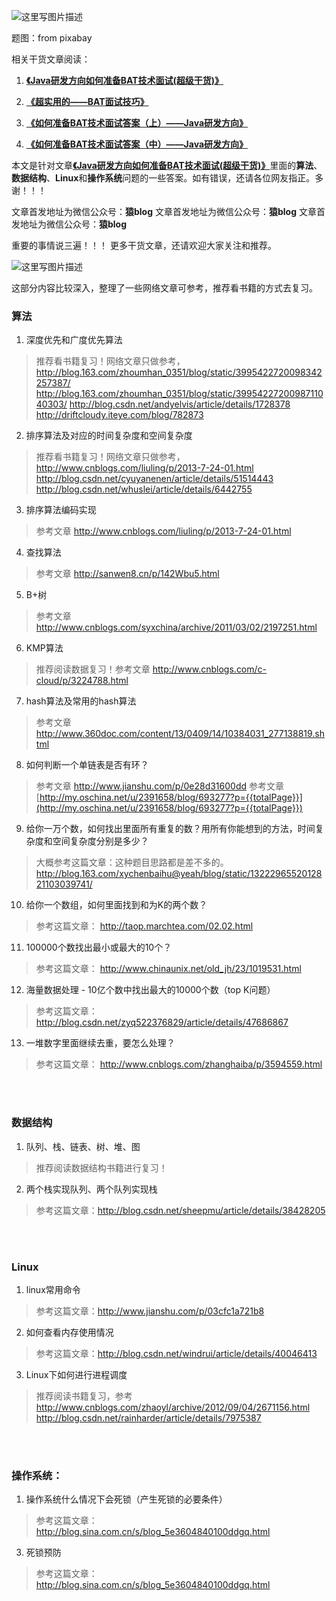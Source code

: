 ![这里写图片描述](http://img.blog.csdn.net/20160902165231502)

题图：from pixabay

相关干货文章阅读：

1. [**《Java研发方向如何准备BAT技术面试(超级干货)》**](http://blog.csdn.net/tzs_1041218129/article/details/52327011)

2. [**《超实用的——BAT面试技巧》**](http://blog.csdn.net/tzs_1041218129/article/details/52280918)

3. [**《如何准备BAT技术面试答案（上）——Java研发方向》**](http://blog.csdn.net/tzs_1041218129/article/details/52355867)

4. [**《如何准备BAT技术面试答案（中）——Java研发方向》**](http://blog.csdn.net/tzs_1041218129/article/details/52404456)

本文是针对文章[**《Java研发方向如何准备BAT技术面试(超级干货)》**](http://blog.csdn.net/tzs_1041218129/article/details/52327011)里面的**算法**、**数据结构**、**Linux**和**操作系统**问题的一些答案。如有错误，还请各位网友指正。多谢！！！

文章首发地址为微信公众号：**猿blog** 
文章首发地址为微信公众号：**猿blog**
文章首发地址为微信公众号：**猿blog**

重要的事情说三遍！！！ 
更多干货文章，还请欢迎大家关注和推荐。

![这里写图片描述](http://img.blog.csdn.net/20160901224417928)

这部分内容比较深入，整理了一些网络文章可参考，推荐看书籍的方式去复习。

### 算法

1. 深度优先和广度优先算法
> 推荐看书籍复习！网络文章只做参考，
http://blog.163.com/zhoumhan_0351/blog/static/3995422720098342257387/
http://blog.163.com/zhoumhan_0351/blog/static/3995422720098711040303/
http://blog.csdn.net/andyelvis/article/details/1728378
http://driftcloudy.iteye.com/blog/782873

2. 排序算法及对应的时间复杂度和空间复杂度
> 推荐看书籍复习！网络文章只做参考，
http://www.cnblogs.com/liuling/p/2013-7-24-01.html
http://blog.csdn.net/cyuyanenen/article/details/51514443
http://blog.csdn.net/whuslei/article/details/6442755

3. 排序算法编码实现
> 参考文章 http://www.cnblogs.com/liuling/p/2013-7-24-01.html

4. 查找算法
> 参考文章 http://sanwen8.cn/p/142Wbu5.html

5. B+树
> 参考文章 http://www.cnblogs.com/syxchina/archive/2011/03/02/2197251.html

6. KMP算法
> 推荐阅读数据复习！参考文章
> http://www.cnblogs.com/c-cloud/p/3224788.html

7. hash算法及常用的hash算法
> 参考文章 http://www.360doc.com/content/13/0409/14/10384031_277138819.shtml

8. 如何判断一个单链表是否有环？
> 参考文章 http://www.jianshu.com/p/0e28d31600dd
> 参考文章 [http://my.oschina.net/u/2391658/blog/693277?p={{totalPage}}](http://my.oschina.net/u/2391658/blog/693277?p={{totalPage}})

9.  给你一万个数，如何找出里面所有重复的数？用所有你能想到的方法，时间复杂度和空间复杂度分别是多少？
> 大概参考这篇文章：这种题目思路都是差不多的。
> http://blog.163.com/xychenbaihu@yeah/blog/static/1322296552012821103039741/

10. 给你一个数组，如何里面找到和为K的两个数？
> 参考这篇文章： http://taop.marchtea.com/02.02.html

11. 100000个数找出最小或最大的10个？
> 参考这篇文章： http://www.chinaunix.net/old_jh/23/1019531.html

12. 海量数据处理 - 10亿个数中找出最大的10000个数（top K问题）
> 参考这篇文章： http://blog.csdn.net/zyq522376829/article/details/47686867

13.  一堆数字里面继续去重，要怎么处理？
> 参考这篇文章： http://www.cnblogs.com/zhanghaiba/p/3594559.html

<br>
<br>

### 数据结构

1.  队列、栈、链表、树、堆、图
> 推荐阅读数据结构书籍进行复习！

2. 两个栈实现队列、两个队列实现栈
> 参考这篇文章：http://blog.csdn.net/sheepmu/article/details/38428205

<br>
<br>

### Linux

1. linux常用命令
> 参考这篇文章：http://www.jianshu.com/p/03cfc1a721b8

2. 如何查看内存使用情况
> 参考这篇文章：http://blog.csdn.net/windrui/article/details/40046413

3. Linux下如何进行进程调度
> 推荐阅读书籍复习，参考
http://www.cnblogs.com/zhaoyl/archive/2012/09/04/2671156.html
http://blog.csdn.net/rainharder/article/details/7975387


<br>
<br>

### 操作系统：

1. 操作系统什么情况下会死锁（产生死锁的必要条件）
> 参考这篇文章：http://blog.sina.com.cn/s/blog_5e3604840100ddgq.html

3. 死锁预防
> 参考这篇文章： http://blog.sina.com.cn/s/blog_5e3604840100ddgq.html

<br>
<br>

